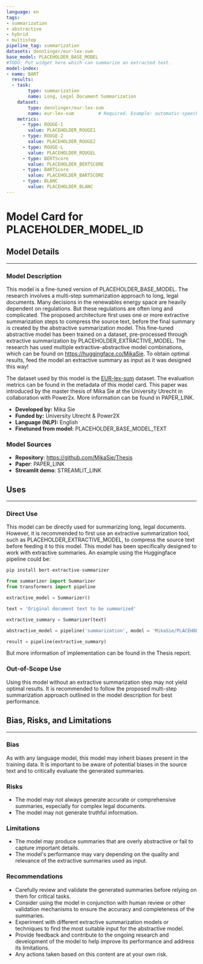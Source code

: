 ```yaml
---
language: en
tags:
- summarization
- abstractive
- hybrid
- multistep
pipeline_tag: summarization
datasets: dennlinger/eur-lex-sum
base_model: PLACEHOLDER_BASE_MODEL
#TODO: Put widget here which can summarize an extracted text.
model-index:
- name: BART
  results:
  - task:
        type: summarization 
        name: Long, Legal Document Summarization
    dataset:
        type: dennlinger/eur-lex-sum
        name: eur-lex-sum         # Required. Example: automatic-speech-recognition
    metrics:
      - type: ROUGE-1         
        value: PLACEHOLDER_ROUGE1
      - type: ROUGE-2        
        value: PLACEHOLDER_ROUGE2
      - type: ROUGE-L        
        value: PLACEHOLDER_ROUGEL
      - type: BERTScore        
        value: PLACEHOLDER_BERTSCORE 
      - type: BARTScore         
        value: PLACEHOLDER_BARTSCORE  
      - type: BLANC         
        value: PLACEHOLDER_BLANC
---
```


# Model Card for PLACEHOLDER_MODEL_ID

## Model Details
---
### Model Description

This model is a fine-tuned version of PLACEHOLDER_BASE_MODEL. The research involves a multi-step summarization approach to long, legal documents. Many decisions in the renewables energy space are heavily dependent on regulations. But these regulations are often long and complicated. The proposed architecture first uses one or more extractive summarization steps to compress the source text, before the final summary is created by the abstractive summarization model. This fine-tuned abstractive model has been trained on a dataset, pre-processed through extractive summarization by PLACEHOLDER_EXTRACTIVE_MODEL. The research has used multiple extractive-abstractive model combinations, which can be found on https://huggingface.co/MikaSie. To obtain optimal results, feed the model an extractive summary as input as it was designed this way!

The dataset used by this model is the [EUR-lex-sum](https://huggingface.co/datasets/dennlinger/eur-lex-sum) dataset. The evaluation metrics can be found in the metadata of this model card.
This paper was introduced by the master thesis of Mika Sie at the University Utrecht in collaboration with Power2x. More information can be found in PAPER_LINK. 

- **Developed by:** Mika Sie
- **Funded by:** University Utrecht & Power2X
- **Language (NLP):** English
- **Finetuned from model:** PLACEHOLDER_BASE_MODEL_TEXT


### Model Sources

- **Repository**: https://github.com/MikaSie/Thesis
- **Paper**: PAPER_LINK
- **Streamlit demo**: STREAMLIT_LINK

## Uses
---
### Direct Use

This model can be directly used for summarizing long, legal documents. However, it is recommended to first use an extractive summarization tool, such as PLACEHOLDER_EXTRACTIVE_MODEL, to compress the source text before feeding it to this model. This model has been specifically designed to work with extractive summaries.
An example using the Huggingface pipeline could be:

```python
pip install bert-extractive-summarizer

from summarizer import Summarizer
from transformers import pipeline

extractive_model = Summarizer()

text = 'Original document text to be summarized'

extractive_summary = Summarizer(text)

abstractive_model = pipeline('summarization', model = 'MikaSie/PLACEHOLDER_MODEL_ID', tokenizer = 'MikaSie/PLACEHOLDER_MODEL_ID')

result = pipeline(extractive_summary)
```

But more information of implementation can be found in the Thesis report.
### Out-of-Scope Use

Using this model without an extractive summarization step may not yield optimal results. It is recommended to follow the proposed multi-step summarization approach outlined in the model description for best performance.

## Bias, Risks, and Limitations
---

### Bias

As with any language model, this model may inherit biases present in the training data. It is important to be aware of potential biases in the source text and to critically evaluate the generated summaries.

### Risks

- The model may not always generate accurate or comprehensive summaries, especially for complex legal documents.
- The model may not generate truthful information.

### Limitations

- The model may produce summaries that are overly abstractive or fail to capture important details.
- The model's performance may vary depending on the quality and relevance of the extractive summaries used as input.

### Recommendations

- Carefully review and validate the generated summaries before relying on them for critical tasks.
- Consider using the model in conjunction with human review or other validation mechanisms to ensure the accuracy and completeness of the summaries.
- Experiment with different extractive summarization models or techniques to find the most suitable input for the abstractive model.
- Provide feedback and contribute to the ongoing research and development of the model to help improve its performance and address its limitations.
- Any actions taken based on this content are at your own risk.